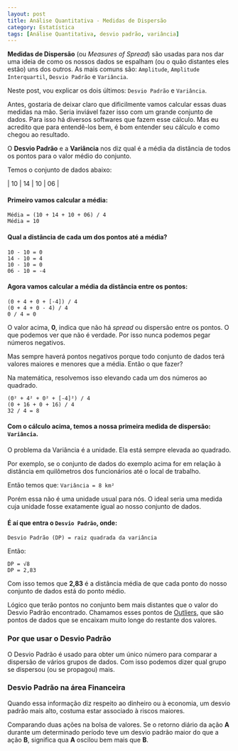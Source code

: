 ```yaml
---
layout: post
title: Análise Quantitativa - Medidas de Dispersão
category: Estatística
tags: [Análise Quantitativa, desvio padrão, variância]
---
```


**Medidas de Dispersão** (ou _Measures of Spread_) são usadas para nos dar uma ideia de como os nossos dados se espalham (ou o quão distantes eles estão) uns dos outros. As mais comuns são: `Amplitude`, `Amplitude Interquartil`, `Desvio Padrão` e `Variância`. 

Neste post, vou explicar os dois últimos: `Desvio Padrão` e `Variância`.

Antes, gostaria de deixar claro que dificilmente vamos calcular essas duas medidas na mão. Seria inviável fazer isso com um grande conjunto de dados. Para isso há diversos softwares que fazem esse cálculo. Mas eu acredito que para entendê-los bem, é bom entender seu cálculo e como chegou ao resultado.

O **Desvio Padrão** e a **Variância** nos diz qual é a média da distância de todos os pontos para o valor médio do conjunto.

Temos o conjunto de dados abaixo:

| 10 | 14 | 10 | 06 |

#### Primeiro vamos calcular a média:

```
Média = (10 + 14 + 10 + 06) / 4
Média = 10
```

####  Qual a distância de cada um dos pontos até a média?

```
10 - 10 = 0
14 - 10 = 4
10 - 10 = 0
06 - 10 = -4
```

#### Agora vamos calcular a média da distância entre os pontos:

```
(0 + 4 + 0 + [-4]) / 4
(0 + 4 + 0 - 4) / 4
0 / 4 = 0
```

O valor acima, **0**, indica que não há _spread_ ou dispersão entre os pontos. O que podemos ver que não é verdade. Por isso nunca podemos pegar números negativos.

Mas sempre haverá pontos negativos porque todo conjunto de dados terá valores maiores e menores que a média. Então o que fazer?

Na matemática, resolvemos isso elevando cada um dos números ao quadrado.

```
(0² + 4² + 0² + [-4]²) / 4
(0 + 16 + 0 + 16) / 4
32 / 4 = 8
```

#### Com o cálculo acima, temos a nossa primeira medida de dispersão: `Variância`.

O problema da Variância é a unidade. Ela está sempre elevada ao quadrado.

Por exemplo, se o conjunto de dados do exemplo acima for em relação à distância em quilômetros dos funcionários até o local de trabalho.

Então temos que: `Variância = 8 km²`

Porém essa não é uma unidade usual para nós. O ideal seria uma medida cuja unidade fosse exatamente igual ao nosso conjunto de dados.

#### É aí que entra o `Desvio Padrão`, onde:

`Desvio Padrão (DP) = raiz quadrada da variância`

Então:

```
DP = √8
DP = 2,83
```

Com isso temos que **2,83** é a distância média de que cada ponto do nosso conjunto de dados está do ponto médio.

Lógico que terão pontos no conjunto bem mais distantes que o valor do Desvio Padrão encontrado. Chamamos esses pontos de [Outliers](), que são pontos de dados que se encaixam muito longe do restante dos valores.

### Por que usar o Desvio Padrão

O Desvio Padrão é usado para obter um único número para comparar a dispersão de vários grupos de dados. Com isso podemos dizer qual grupo se dispersou (ou se propagou) mais.

### Desvio Padrão na área Financeira

Quando essa informação diz respeito ao dinheiro ou à economia, um desvio padrão mais alto, costuma estar associado à riscos maiores.

Comparando duas ações na bolsa de valores. Se o retorno diário da ação **A** durante um determinado período teve um desvio padrão maior do que a ação **B**, significa qua **A** oscilou bem mais que **B**.